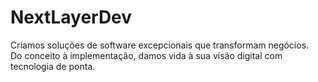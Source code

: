 # NextLayerDev

Criamos soluções de software excepcionais que transformam negócios.  
Do conceito à implementação, damos vida à sua visão digital com tecnologia de ponta.
